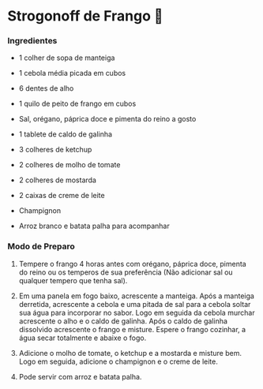 # Strogonoff de Frango :chicken:

### Ingredientes

- 1 colher de sopa de manteiga

- 1 cebola média picada em cubos
- 6 dentes de alho
- 1 quilo de peito de frango em cubos
- Sal, orégano, páprica doce e pimenta do reino a gosto
- 1 tablete de caldo de galinha
- 3 colheres de ketchup 
- 2 colheres de molho de tomate
- 2 colheres de mostarda
- 2 caixas de creme de leite
- Champignon 
- Arroz branco e batata palha para acompanhar

### Modo de Preparo

1. Tempere o frango 4 horas antes com orégano, páprica doce, pimenta do reino ou os temperos de sua preferência (Não adicionar sal ou qualquer tempero que tenha sal).

2. Em uma panela em fogo baixo, acrescente a manteiga. Após a manteiga derretida, acrescente a cebola e uma pitada de sal para a cebola soltar sua água para incorporar no sabor. Logo em seguida da cebola murchar acrescente o alho e o caldo de galinha. Após o caldo de galinha dissolvido acrescente o frango e misture. Espere o frango cozinhar, a água secar totalmente e abaixe o fogo.

3. Adicione o molho de tomate, o ketchup e a mostarda e misture bem. Logo em seguida, adicione o champignon e o creme de leite.
4. Pode servir com arroz e batata palha.

